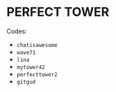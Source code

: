 # PERFECT TOWER

Codes:

- `chatisawesome`
- `wave71`
- `lina`
- `mytower42`
- `perfecttower2`
- `gitgud`

